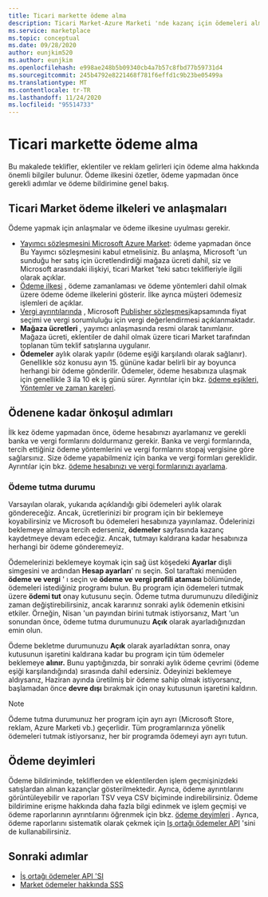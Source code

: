 ```yaml
---
title: Ticari markette ödeme alma
description: Ticari Market-Azure Marketi 'nde kazanç için ödemeleri alma hakkında bilgi edinin. Ödeme ilkesi, ödeme tutma durumu ve ödeme deyimlerini içerir.
ms.service: marketplace
ms.topic: conceptual
ms.date: 09/28/2020
author: eunjkim520
ms.author: eunjkim
ms.openlocfilehash: e998ae248b5b09340cb4a7b57c8fbd77b59731d4
ms.sourcegitcommit: 245b4792e8221468f781f6effd1c9b23be05499a
ms.translationtype: MT
ms.contentlocale: tr-TR
ms.lasthandoff: 11/24/2020
ms.locfileid: "95514733"
---
```

# <a name="getting-paid-in-the-commercial-marketplace"></a>Ticari markette ödeme alma

Bu makalede teklifler, eklentiler ve reklam gelirleri için ödeme alma hakkında önemli bilgiler bulunur. Ödeme ilkesini özetler, ödeme yapmadan önce gerekli adımlar ve ödeme bildirimine genel bakış.

## <a name="commercial-marketplace-payout-policies-and-agreements"></a>Ticari Market ödeme ilkeleri ve anlaşmaları

Ödeme yapmak için anlaşmalar ve ödeme ilkesine uyulması gerekir.

- [Yayımcı sözleşmesini Microsoft Azure Market](https://go.microsoft.com/fwlink/p/?LinkID=699560): ödeme yapmadan önce Bu Yayımcı sözleşmesini kabul etmelisiniz. Bu anlaşma, Microsoft 'un sunduğu her satış için ücretlendirdiği mağaza ücreti dahil, siz ve Microsoft arasındaki ilişkiyi, ticari Market 'teki satıcı teklifleriyle ilgili olarak açıklar.
- [Ödeme ilkesi](payout-policy-details.md) , ödeme zamanlaması ve ödeme yöntemleri dahil olmak üzere ödeme ödeme ilkelerini gösterir. İlke ayrıca müşteri ödemesiz işlemleri de açıklar.
- [Vergi ayrıntılarında](tax-details-marketplace.md) , Microsoft [Publisher sözleşmesi](https://go.microsoft.com/fwlink/p/?LinkID=699560)kapsamında fiyat seçimi ve vergi sorumluluğu için vergi değerlendirmesi açıklanmaktadır.
- **Mağaza ücretleri** , yayımcı anlaşmasında resmi olarak tanımlanır. Mağaza ücreti, eklentiler de dahil olmak üzere ticari Market tarafından toplanan tüm teklif satışlarına uygulanır.
- **Ödemeler** aylık olarak yapılır (ödeme eşiği karşılandı olarak sağlanır). Genellikle söz konusu ayın 15. gününe kadar belirli bir ay boyunca herhangi bir ödeme gönderilir. Ödemeler, ödeme hesabınıza ulaşmak için genellikle 3 ila 10 ek iş günü sürer. Ayrıntılar için bkz. [ödeme eşikleri, Yöntemler ve zaman kareleri](payment-thresholds-methods-timeframes.md).

## <a name="prerequisite-steps-before-getting-paid"></a>Ödenene kadar önkoşul adımları

İlk kez ödeme yapmadan önce, ödeme hesabınızı ayarlamanız ve gerekli banka ve vergi formlarını doldurmanız gerekir. Banka ve vergi formlarında, tercih ettiğiniz ödeme yöntemlerini ve vergi formlarını stopaj vergisine göre sağlarsınız. Size ödeme yapabilmeniz için banka ve vergi formları gereklidir. Ayrıntılar için bkz. [ödeme hesabınızı ve vergi formlarınızı ayarlama](set-up-your-payout-account.md).

### <a name="payout-hold-status"></a>Ödeme tutma durumu

Varsayılan olarak, yukarıda açıklandığı gibi ödemeleri aylık olarak göndereceğiz. Ancak, ücretlerinizi bir program için bir beklemeye koyabilirsiniz ve Microsoft bu ödemeleri hesabınıza yayınlamaz. Ödelerinizi beklemeye almaya tercih ederseniz, **ödemeler** sayfasında kazanç kaydetmeye devam edeceğiz. Ancak, tutmayı kaldırana kadar hesabınıza herhangi bir ödeme gönderemeyiz.

Ödemelerinizi beklemeye koymak için sağ üst köşedeki **Ayarlar** dişli simgesini ve ardından **Hesap ayarları**' nı seçin. Sol taraftaki menüden **ödeme ve vergi** ' ı seçin ve **ödeme ve vergi profili ataması** bölümünde, ödemeleri istediğiniz programı bulun. Bu program için ödemeleri tutmak üzere **ödemi tut** onay kutusunu seçin. Ödeme tutma durumunuzu dilediğiniz zaman değiştirebilirsiniz, ancak kararınız sonraki aylık ödemenin etkisini etkiler. Örneğin, Nisan 'un payından birini tutmak istiyorsanız, Mart 'un sonundan önce, ödeme tutma durumunuzu **Açık** olarak ayarladığınızdan emin olun.

Ödeme bekletme durumunuzu **Açık** olarak ayarladıktan sonra, onay kutusunun işaretini kaldırana kadar bu program için tüm ödemeler beklemeye **alınır.** Bunu yaptığınızda, bir sonraki aylık ödeme çevrimi (ödeme eşiği karşılandığında) sırasında dahil edersiniz. Ödeyinizi beklemeye aldıysanız, Haziran ayında üretilmiş bir ödeme sahip olmak istiyorsanız, başlamadan önce **devre dışı** bırakmak için onay kutusunun işaretini kaldırın.

>[!Note]
> Ödeme tutma durumunuz her program için ayrı ayrı (Microsoft Store, reklam, Azure Marketi vb.) geçerlidir. Tüm programlarınıza yönelik ödemeleri tutmak istiyorsanız, her bir programda ödemeyi ayrı ayrı tutun.

## <a name="payout-statements"></a>Ödeme deyimleri

Ödeme bildiriminde, tekliflerden ve eklentilerden işlem geçmişinizdeki satışlardan alınan kazançlar gösterilmektedir. Ayrıca, ödeme ayrıntılarını görüntüleyebilir ve raporları TSV veya CSV biçiminde indirebilirsiniz. Ödeme bildirimine erişme hakkında daha fazla bilgi edinmek ve işlem geçmişi ve ödeme raporlarının ayrıntılarını öğrenmek için bkz. [ödeme deyimleri](payout-statement.md) . Ayrıca, ödeme raporlarını sistematik olarak çekmek için [Iş ortağı ödemeler API](https://apidocs.microsoft.com/services/partnerpayouts) 'sini de kullanabilirsiniz.

## <a name="next-steps"></a>Sonraki adımlar

- [İş ortağı ödemeler API 'SI](https://apidocs.microsoft.com/services/partnerpayouts)
- [Market ödemeler hakkında SSS](payout-faq.md)
